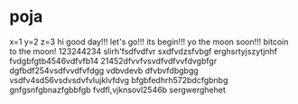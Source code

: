 # poja
x=1
y=2
z=3
hi
good day!!!
let's go!!!
its begin!!!
yo the moon soon!!!
bitcoin to the moon!
123244234
slirh'fsdfvdfvr
sxdfvdzsfvbgf
erghsrtyjszytjnhf
fvdgbfgtb4546vdfvfb14
21452dfvvfvsvdfvdfvvfdvgbfgr
dgfbdf254vsdfvvdfvfdgg
vdbvdevb dfvbvfdbgbgg
vsdfv4sd56vsdvsdvfvlujklvfdvg
bfgbfedhrh572bdcfgbnbg
 gnfgsnfgbnazfgbbfgb
fvdfl,vjknsovl2546b
sergwerghehet
